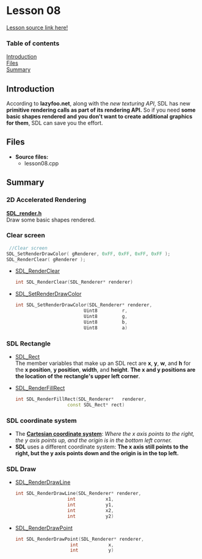 # Lesson 08
[Lesson source link here!](https://lazyfoo.net/tutorials/SDL/08_geometry_rendering/index.php)

### Table of contents
  [Introduction](#introduction)  
  [Files](#files)  
  [Summary](#summary) 
  
## Introduction

  According to **lazyfoo.net**, along with the _new texturing API_, SDL has new **primitive rendering calls as part of its rendering API.**
  So if you need **some basic shapes rendered and you don't want to create additional graphics for them**, SDL can save you the effort.

## Files

- **Source files:**
  - lesson08.cpp

## Summary

### 2D Accelerated Rendering
  **[SDL_render.h](http://wiki.libsdl.org/CategoryRender)** <br>
  Draw some basic shapes rendered.
 
### Clear screen
  ```c++
   //Clear screen
  SDL_SetRenderDrawColor( gRenderer, 0xFF, 0xFF, 0xFF, 0xFF );
  SDL_RenderClear( gRenderer );
  ```
  - [SDL_RenderClear](http://wiki.libsdl.org/SDL_RenderClear)  
    ```C++
    int SDL_RenderClear(SDL_Renderer* renderer)
    ```
  - [SDL_SetRenderDrawColor](http://wiki.libsdl.org/SDL_SetRenderDrawColor)
    ```C++
    int SDL_SetRenderDrawColor(SDL_Renderer* renderer,
                             Uint8         r,
                             Uint8         g,
                             Uint8         b,
                             Uint8         a)
    ```
    
### SDL Rectangle
  - [SDL_Rect](http://wiki.libsdl.org/SDL_Rect)  
    The member variables that make up an SDL rect are **x**, **y**, **w**, and **h** for the **x position**, **y position**, **width**, and **height**.
    **The x and y positions are the location of the rectangle's upper left corner**.
    
  - [SDL_RenderFillRect](http://wiki.libsdl.org/SDL_RenderFillRect) 
    ```C++
    int SDL_RenderFillRect(SDL_Renderer*   renderer,
                       const SDL_Rect* rect)
    ```
    
### SDL coordinate system
  - The **[Cartesian coordinate system](https://en.wikipedia.org/wiki/Cartesian_coordinate_system)**: _Where the x axis points to the right, the y axis points up, and the origin is in the bottom left corner._
  - **SDL** uses a different coordinate system: **The x axis still points to the right, but the y axis points down and the origin is in the top left.**

### SDL Draw
  - [SDL_RenderDrawLine](http://wiki.libsdl.org/SDL_RenderDrawLine)
    ```C++
    int SDL_RenderDrawLine(SDL_Renderer* renderer,
                       int           x1,
                       int           y1,
                       int           x2,
                       int           y2)
    ```
  - [SDL_RenderDrawPoint](http://wiki.libsdl.org/SDL_RenderDrawPoint)
    ```C++
    int SDL_RenderDrawPoint(SDL_Renderer* renderer,
                        int           x, 
                        int           y)
    ```
